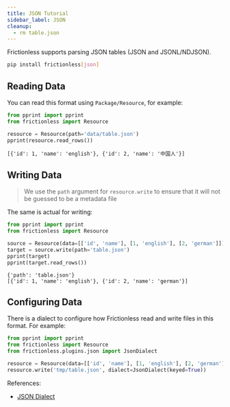 ```yaml
---
title: JSON Tutorial
sidebar_label: JSON
cleanup:
  - rm table.json
---
```


Frictionless supports parsing JSON tables (JSON and JSONL/NDJSON).

```bash title="CLI"
pip install frictionless[json]
```

## Reading Data

You can read this format using `Package/Resource`, for example:

```python script title="Python"
from pprint import pprint
from frictionless import Resource

resource = Resource(path='data/table.json')
pprint(resource.read_rows())
```
```
[{'id': 1, 'name': 'english'}, {'id': 2, 'name': '中国人'}]
```

## Writing Data

> We use the `path` argument for `resource.write` to ensure that it will not be guessed to be a metadata file

The same is actual for writing:

```python script title="Python"
from pprint import pprint
from frictionless import Resource

source = Resource(data=[['id', 'name'], [1, 'english'], [2, 'german']])
target = source.write(path='table.json')
pprint(target)
pprint(target.read_rows())
```
```
{'path': 'table.json'}
[{'id': 1, 'name': 'english'}, {'id': 2, 'name': 'german'}]
```

## Configuring Data

There is a dialect to configure how Frictionless read and write files in this format. For example:

```python title="Python"
from pprint import pprint
from frictionless import Resource
from frictionless.plugins.json import JsonDialect

resource = Resource(data=[['id', 'name'], [1, 'english'], [2, 'german']])
resource.write('tmp/table.json', dialect=JsonDialect(keyed=True))
```

References:
- [JSON Dialect](../../references/formats-reference.md#json)
